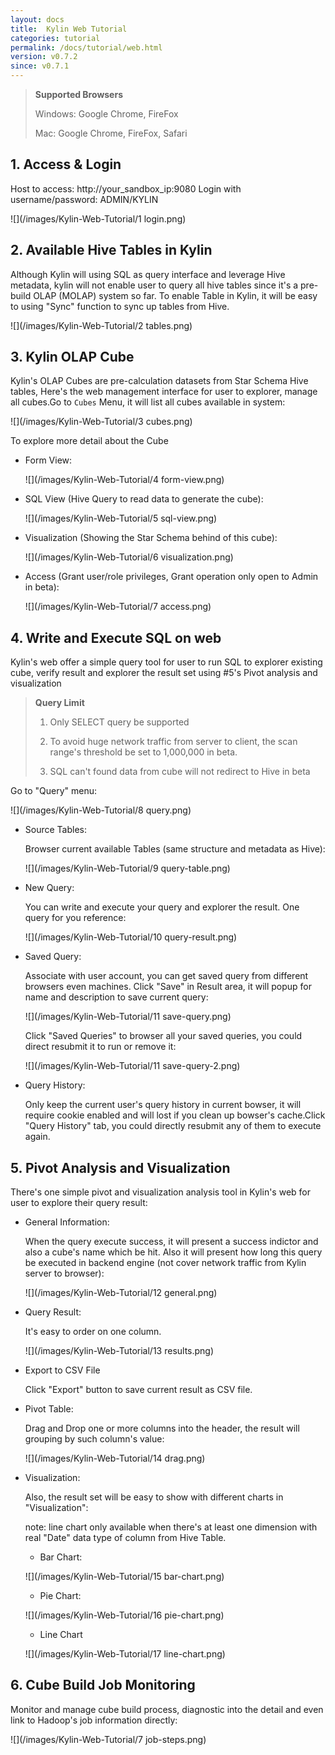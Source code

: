 ```yaml
---
layout: docs
title:  Kylin Web Tutorial
categories: tutorial
permalink: /docs/tutorial/web.html
version: v0.7.2
since: v0.7.1
---
```


> **Supported Browsers**
> 
> Windows: Google Chrome, FireFox
> 
> Mac: Google Chrome, FireFox, Safari

## 1. Access & Login
Host to access: http://your_sandbox_ip:9080
Login with username/password: ADMIN/KYLIN

![](/images/Kylin-Web-Tutorial/1 login.png)

## 2. Available Hive Tables in Kylin
Although Kylin will using SQL as query interface and leverage Hive metadata, kylin will not enable user to query all hive tables since it's a pre-build OLAP (MOLAP) system so far. To enable Table in Kylin, it will be easy to using "Sync" function to sync up tables from Hive.

![](/images/Kylin-Web-Tutorial/2 tables.png)

## 3. Kylin OLAP Cube
Kylin's OLAP Cubes are pre-calculation datasets from Star Schema Hive tables, Here's the web management interface for user to explorer, manage all cubes.Go to `Cubes` Menu, it will list all cubes available in system:

![](/images/Kylin-Web-Tutorial/3 cubes.png)

To explore more detail about the Cube

* Form View:

   ![](/images/Kylin-Web-Tutorial/4 form-view.png)

* SQL View (Hive Query to read data to generate the cube):

   ![](/images/Kylin-Web-Tutorial/5 sql-view.png)

* Visualization (Showing the Star Schema behind of this cube):

   ![](/images/Kylin-Web-Tutorial/6 visualization.png)

* Access (Grant user/role privileges, Grant operation only open to Admin in beta):

   ![](/images/Kylin-Web-Tutorial/7 access.png)

## 4. Write and Execute SQL on web
Kylin's web offer a simple query tool for user to run SQL to explorer existing cube, verify result and explorer the result set using #5's Pivot analysis and visualization

> **Query Limit**
> 
> 1. Only SELECT query be supported
> 
> 2. To avoid huge network traffic from server to client, the scan range's threshold be set to 1,000,000 in beta.
> 
> 3. SQL can't found data from cube will not redirect to Hive in beta

Go to "Query" menu:

![](/images/Kylin-Web-Tutorial/8 query.png)

* Source Tables:

   Browser current available Tables (same structure and metadata as Hive):
  
   ![](/images/Kylin-Web-Tutorial/9 query-table.png)

* New Query:

   You can write and execute your query and explorer the result. One query for you reference:

   ![](/images/Kylin-Web-Tutorial/10 query-result.png)

* Saved Query:

   Associate with user account, you can get saved query from different browsers even machines.
   Click "Save" in Result area, it will popup for name and description to save current query:

   ![](/images/Kylin-Web-Tutorial/11 save-query.png)

   Click "Saved Queries" to browser all your saved queries, you could direct resubmit it to run or remove it:

   ![](/images/Kylin-Web-Tutorial/11 save-query-2.png)

* Query History:

   Only keep the current user's query history in current bowser, it will require cookie enabled and will lost if you clean up bowser's cache.Click "Query History" tab, you could directly resubmit any of them to execute again.

## 5. Pivot Analysis and Visualization
There's one simple pivot and visualization analysis tool in Kylin's web for user to explore their query result:

* General Information:

   When the query execute success, it will present a success indictor and also a cube's name which be hit. 
   Also it will present how long this query be executed in backend engine (not cover network traffic from Kylin server to browser):

   ![](/images/Kylin-Web-Tutorial/12 general.png)

* Query Result:

   It's easy to order on one column.

   ![](/images/Kylin-Web-Tutorial/13 results.png)

* Export to CSV File

   Click "Export" button to save current result as CSV file.

* Pivot Table:

   Drag and Drop one or more columns into the header, the result will grouping by such column's value:

   ![](/images/Kylin-Web-Tutorial/14 drag.png)

* Visualization:

   Also, the result set will be easy to show with different charts in "Visualization":

   note: line chart only available when there's at least one dimension with real "Date" data type of column from Hive Table.

   * Bar Chart:

   ![](/images/Kylin-Web-Tutorial/15 bar-chart.png)
   
   * Pie Chart:

   ![](/images/Kylin-Web-Tutorial/16 pie-chart.png)

   * Line Chart

   ![](/images/Kylin-Web-Tutorial/17 line-chart.png)

## 6. Cube Build Job Monitoring
Monitor and manage cube build process, diagnostic into the detail and even link to Hadoop's job information directly:

![](/images/Kylin-Web-Tutorial/7 job-steps.png)
